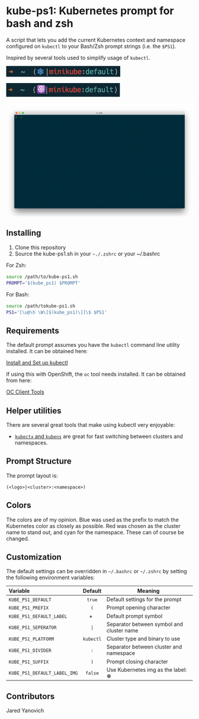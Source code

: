 kube-ps1: Kubernetes prompt for bash and zsh
==================================

A script that lets you add the current Kubernetes context and namespace configured
on `kubectl` to your Bash/Zsh prompt strings (i.e. the `$PS1`).

Inspired by several tools used to simplify usage of `kubectl`.

![prompt](img/screenshot.png)

![prompt2](img/screenshot-img.png)

![prompt demo](img/kube-ps1.gif)

## Installing

1. Clone this repository
2. Source the kube-ps1.sh in your `~./.zshrc` or your ~/.bashrc

For Zsh:
```sh
source /path/to/kube-ps1.sh
PROMPT='$(kube_ps1) $PROMPT'
```

For Bash:
```sh
source /path/tokube-ps1.sh
PS1='[\u@\h \W\[$(kube_ps1)\]]\$ $PS1'
```

## Requirements

The default prompt assumes you have the `kubectl` command line utility installed.
It can be obtained here:

[Install and Set up kubectl](https://kubernetes.io/docs/tasks/tools/install-kubectl/)

If using this with OpenShift, the `oc` tool needs installed.  It can be obtained from here:

[OC Client Tools](https://www.openshift.org/download.html)

## Helper utilities

There are several great tools that make using kubectl very enjoyable:

- [`kubectx` and `kubens`](https://github.com/ahmetb/kubectx) are great for
fast switching between clusters and namespaces.

## Prompt Structure

The prompt layout is:

```
(<logo>|<cluster>:<namespace>)
```


## Colors

The colors are of my opinion. Blue was used as the prefix to match the Kubernetes
color as closely as possible. Red was chosen as the cluster name to stand out, and cyan
for the namespace.  These can of course be changed.

## Customization

The default settings can be overridden in `~/.bashrc` or `~/.zshrc` by setting
the following environment variables:

| Variable | Default | Meaning |
| :------- | :-----: | ------- |
| `KUBE_PS1_DEFAULT` | `true` | Default settings for the prompt |
| `KUBE_PS1_PREFIX` | `(` | Prompt opening character  |
| `KUBE_PS1_DEFAULT_LABEL` | `⎈ ` | Default prompt symbol |
| `KUBE_PS1_SEPERATOR` | `\|` | Separator between symbol and cluster name |
| `KUBE_PS1_PLATFORM` | `kubectl` | Cluster type and binary to use |
| `KUBE_PS1_DIVIDER` | `:` | Separator between cluster and namespace |
| `KUBE_PS1_SUFFIX` | `)` | Prompt closing character |
| `KUBE_PS1_DEFAULT_LABEL_IMG` | `false` | Use Kubernetes img as the label: ☸️  |

## Contributors

Jared Yanovich

